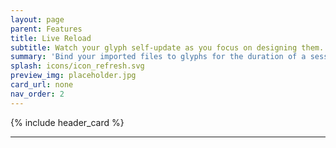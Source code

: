 ```yaml
---
layout: page
parent: Features
title: Live Reload
subtitle: Watch your glyph self-update as you focus on designing them.
summary: 'Bind your imported files to glyphs for the duration of a session : with the non-destructive scaling & position approach, making adjustments in your favorite SVG editor is a breeze.' 
splash: icons/icon_refresh.svg
preview_img: placeholder.jpg
card_url: none
nav_order: 2
---
```


{% include header_card %}

---